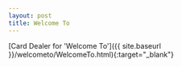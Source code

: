 ```yaml
---
layout: post
title: Welcome To
---
```


[Card Dealer for 'Welcome To']({{ site.baseurl }}/welcometo/WelcomeTo.html){:target="_blank"}
